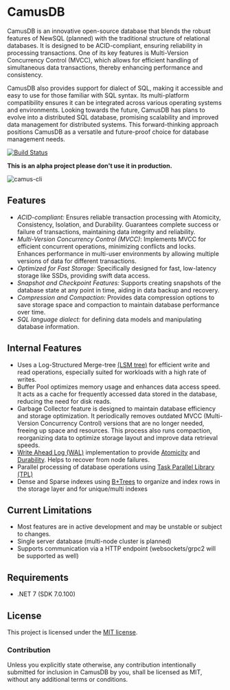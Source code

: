 CamusDB
=======
CamusDB is an innovative open-source database that blends the robust features of NewSQL (planned) with the traditional structure of relational databases. It is designed to be ACID-compliant, ensuring reliability in processing transactions. One of its key features is Multi-Version Concurrency Control (MVCC), which allows for efficient handling of simultaneous data transactions, thereby enhancing performance and consistency. 

CamusDB also provides support for dialect of SQL, making it accessible and easy to use for those familiar with SQL syntax. Its multi-platform compatibility ensures it can be integrated across various operating systems and environments. Looking towards the future, CamusDB has plans to evolve into a distributed SQL database, promising scalability and improved data management for distributed systems. This forward-thinking approach positions CamusDB as a versatile and future-proof choice for database management needs.

[![Build Status](https://app.travis-ci.com/camusdb/camusdb.svg?branch=main)](https://app.travis-ci.com/camusdb/camusdb)

**This is an alpha project please don't use it in production.**

![camus-cli](https://media.giphy.com/media/vqs2XqX5mAxC4Ln0FO/giphy.gif)

Features
--------
 - *ACID-compliant:* Ensures reliable transaction processing with Atomicity, Consistency, Isolation, and Durability. Guarantees complete success or failure of transactions, maintaining data integrity and reliability.
 - *Multi-Version Concurrency Control (MVCC)*: Implements MVCC for efficient concurrent operations, minimizing conflicts and locks. Enhances performance in multi-user environments by allowing multiple versions of data for different transactions.
 - *Optimized for Fast Storage:* Specifically designed for fast, low-latency storage like SSDs, providing swift data access.
 - *Snapshot and Checkpoint Features:* Supports creating snapshots of the database state at any point in time, aiding in data backup and recovery.
 - *Compression and Compaction:* Provides data compression options to save storage space and compaction to maintain database performance over time.
 - *SQL language dialect:* for defining data models and manipulating database information.

Internal Features
----------------- 
 - Uses a Log-Structured Merge-tree [(LSM tree)](https://en.wikipedia.org/wiki/Log-structured_merge-tree) for efficient write and read operations, especially suited for workloads with a high rate of writes.
 - Buffer Pool optimizes memory usage and enhances data access speed. It acts as a cache for frequently accessed data stored in the database, reducing the need for disk reads.
 - Garbage Collector feature is designed to maintain database efficiency and storage optimization. It periodically removes outdated MVCC (Multi-Version Concurrency Control) versions that are no longer needed, freeing up space and resources. This process also runs compaction, reorganizing data to optimize storage layout and improve data retrieval speeds.
 - [Write Ahead Log (WAL)](https://en.wikipedia.org/wiki/Write-ahead_logging) implementation to provide [Atomicity](https://en.wikipedia.org/wiki/Atomicity_(database_systems)) and [Durability](https://en.wikipedia.org/wiki/Durability_(database_systems)). Helps to recover from node failures.
 - Parallel processing of database operations using [Task Parallel Library (TPL)](https://docs.microsoft.com/en-us/dotnet/standard/parallel-programming/task-parallel-library-tpl)
 - Dense and Sparse indexes using [B+Trees](https://en.wikipedia.org/wiki/B%2B_tree) to organize and index rows in the storage layer and for unique/multi indexes
 
Current Limitations
-------------------
 - Most features are in active development and may be unstable or subject to changes.
 - Single server database (multi-node cluster is planned)
 - Supports communication via a HTTP endpoint (websockets/grpc2 will be supported as well) 

## Requirements
 - .NET 7 (SDK 7.0.100)

## License

This project is licensed under the [MIT license](LICENSE.txt).

### Contribution

Unless you explicitly state otherwise, any contribution intentionally submitted for inclusion in CamusDB by you, shall be licensed as MIT, without any additional terms or conditions.
